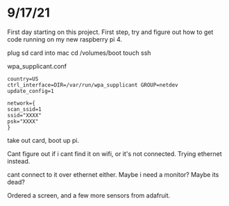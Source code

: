 # 9/17/21

First day starting on this project.
First step, try and figure out how to get code running on my new raspberry pi 4.

plug sd card into mac
cd /volumes/boot
touch ssh

wpa_supplicant.conf
```
country=US
ctrl_interface=DIR=/var/run/wpa_supplicant GROUP=netdev
update_config=1

network={
scan_ssid=1
ssid="XXXX"
psk="XXXX"
}
```

take out card, boot up pi.

Cant figure out if i cant find it on wifi, or it's not connected. Trying ethernet instead.

cant connect to it over ethernet either. Maybe i need a monitor? Maybe its dead?

Ordered a screen, and a few more sensors from adafruit.
